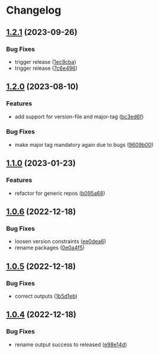 # Changelog

## [1.2.1](https://github.com/cihelper/action-semanticrelease-generic/compare/v1.2.0...v1.2.1) (2023-09-26)


### Bug Fixes

* trigger release ([1ec9cba](https://github.com/cihelper/action-semanticrelease-generic/commit/1ec9cba6ab6a6ad906a2c98555da6a0c487494cc))
* trigger release ([7c6e496](https://github.com/cihelper/action-semanticrelease-generic/commit/7c6e496e67b136e46c019e322005edf9d8d637d0))

## [1.2.0](https://github.com/cihelper/action-semanticrelease-generic/compare/v1.1.0...v1.2.0) (2023-08-10)


### Features

* add support for version-file and major-tag ([bc3ed6f](https://github.com/cihelper/action-semanticrelease-generic/commit/bc3ed6fdf4d60e4fc692b6024e6f5e46628640c8))


### Bug Fixes

* make major tag mandatory again due to bugs ([9609b00](https://github.com/cihelper/action-semanticrelease-generic/commit/9609b00d9d4209f6d504d3b8cfd1c0e70cb6f0ca))

## [1.1.0](https://github.com/cihelper/action-semanticrelease-generic/compare/v1.0.6...v1.1.0) (2023-01-23)


### Features

* refactor for generic repos ([b095a68](https://github.com/cihelper/action-semanticrelease-generic/commit/b095a682fe6daf0ba191a380b9b1af1fa7379136))

## [1.0.6](https://github.com/cihelper/action-semanticrelease-githubaction/compare/v1.0.5...v1.0.6) (2022-12-18)


### Bug Fixes

* loosen version constraints ([ee0dea6](https://github.com/cihelper/action-semanticrelease-githubaction/commit/ee0dea6dc2cc2ef1caa7a3594b1f3e2debdf10a3))
* rename packages ([0e0a4f5](https://github.com/cihelper/action-semanticrelease-githubaction/commit/0e0a4f5b456a7b5a0f5709b5697e783aeeb1d5cd))

## [1.0.5](https://github.com/cihelper/action-semanticrelease-githubaction/compare/v1.0.4...v1.0.5) (2022-12-18)


### Bug Fixes

* correct outputs ([1b5d1eb](https://github.com/cihelper/action-semanticrelease-githubaction/commit/1b5d1eb6ac8f6771c7e644cded81ba4f7e5919ab))

## [1.0.4](https://github.com/cihelper/action-semanticrelease-githubaction/compare/v1.0.3...v1.0.4) (2022-12-18)


### Bug Fixes

* rename output success to released ([e98e14d](https://github.com/cihelper/action-semanticrelease-githubaction/commit/e98e14db8db04ba9fc15f6527bb60a2f14c3d6fa))
